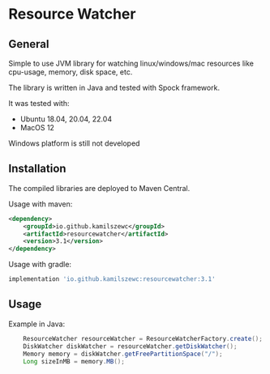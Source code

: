 # Resource Watcher

## General

Simple to use JVM library for watching linux/windows/mac resources like cpu-usage, memory, disk space, etc.

The library is written in Java and tested with Spock framework.

It was tested with:
- Ubuntu 18.04, 20.04, 22.04
- MacOS 12

Windows platform is still not developed

## Installation

The compiled libraries are deployed to Maven Central.

Usage with maven:

```xml
<dependency>
    <groupId>io.github.kamilszewc</groupId>
    <artifactId>resourcewatcher</artifactId>
    <version>3.1</version>
</dependency>
```

Usage with gradle:

```groovy
implementation 'io.github.kamilszewc:resourcewatcher:3.1'
```

## Usage

Example in Java:

```java
    ResourceWatcher resourceWatcher = ResourceWatcherFactory.create();
    DiskWatcher diskWatcher = resourceWatcher.getDiskWatcher();
    Memory memory = diskWatcher.getFreePartitionSpace("/");
    Long sizeInMB = memory.MB();
```
